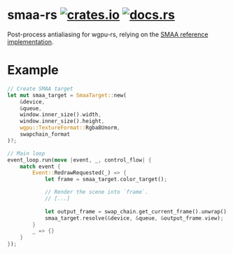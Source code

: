 # smaa-rs [![crates.io](https://img.shields.io/crates/v/smaa.svg)](https://crates.io/crates/smaa) [![docs.rs](https://docs.rs/smaa/badge.svg)](https://docs.rs/smaa)

Post-process antialiasing for wgpu-rs, relying on the [SMAA reference implementation](https://github.com/iryoku/smaa).

# Example

```rust
// Create SMAA target
let mut smaa_target = SmaaTarget::new(
    &device,
    &queue,
    window.inner_size().width,
    window.inner_size().height,
    wgpu::TextureFormat::Rgba8Unorm,
    swapchain_format
)?;

// Main loop
event_loop.run(move |event, _, control_flow| {
    match event {
        Event::RedrawRequested(_) => {
            let frame = smaa_target.color_target();

            // Render the scene into `frame`.
            // [...]
   
            let output_frame = swap_chain.get_current_frame().unwrap().output;
            smaa_target.resolve(&device, &queue, &output_frame.view);
        }
        _ => {}
    }
});

```
